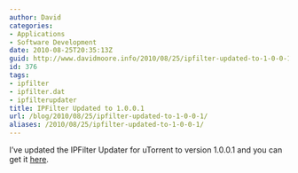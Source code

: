 ```yaml
---
author: David
categories:
- Applications
- Software Development
date: 2010-08-25T20:35:13Z
guid: http://www.davidmoore.info/2010/08/25/ipfilter-updated-to-1-0-0-1/
id: 376
tags:
- ipfilter
- ipfilter.dat
- ipfilterupdater
title: IPFilter Updated to 1.0.0.1
url: /blog/2010/08/25/ipfilter-updated-to-1-0-0-1/
aliases: /2010/08/25/ipfilter-updated-to-1-0-0-1/
---
```


I’ve updated the IPFilter Updater for uTorrent to version 1.0.0.1 and you can get it [here](/ipfilter-updater/).